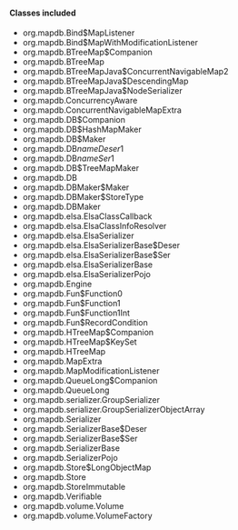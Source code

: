 #### Classes included
- org.mapdb.Bind$MapListener
- org.mapdb.Bind$MapWithModificationListener
- org.mapdb.BTreeMap$Companion
- org.mapdb.BTreeMap
- org.mapdb.BTreeMapJava$ConcurrentNavigableMap2
- org.mapdb.BTreeMapJava$DescendingMap
- org.mapdb.BTreeMapJava$NodeSerializer
- org.mapdb.ConcurrencyAware
- org.mapdb.ConcurrentNavigableMapExtra
- org.mapdb.DB$Companion
- org.mapdb.DB$HashMapMaker
- org.mapdb.DB$Maker
- org.mapdb.DB$nameDeser$1
- org.mapdb.DB$nameSer$1
- org.mapdb.DB$TreeMapMaker
- org.mapdb.DB
- org.mapdb.DBMaker$Maker
- org.mapdb.DBMaker$StoreType
- org.mapdb.DBMaker
- org.mapdb.elsa.ElsaClassCallback
- org.mapdb.elsa.ElsaClassInfoResolver
- org.mapdb.elsa.ElsaSerializer
- org.mapdb.elsa.ElsaSerializerBase$Deser
- org.mapdb.elsa.ElsaSerializerBase$Ser
- org.mapdb.elsa.ElsaSerializerBase
- org.mapdb.elsa.ElsaSerializerPojo
- org.mapdb.Engine
- org.mapdb.Fun$Function0
- org.mapdb.Fun$Function1
- org.mapdb.Fun$Function1Int
- org.mapdb.Fun$RecordCondition
- org.mapdb.HTreeMap$Companion
- org.mapdb.HTreeMap$KeySet
- org.mapdb.HTreeMap
- org.mapdb.MapExtra
- org.mapdb.MapModificationListener
- org.mapdb.QueueLong$Companion
- org.mapdb.QueueLong
- org.mapdb.serializer.GroupSerializer
- org.mapdb.serializer.GroupSerializerObjectArray
- org.mapdb.Serializer
- org.mapdb.SerializerBase$Deser
- org.mapdb.SerializerBase$Ser
- org.mapdb.SerializerBase
- org.mapdb.SerializerPojo
- org.mapdb.Store$LongObjectMap
- org.mapdb.Store
- org.mapdb.StoreImmutable
- org.mapdb.Verifiable
- org.mapdb.volume.Volume
- org.mapdb.volume.VolumeFactory

